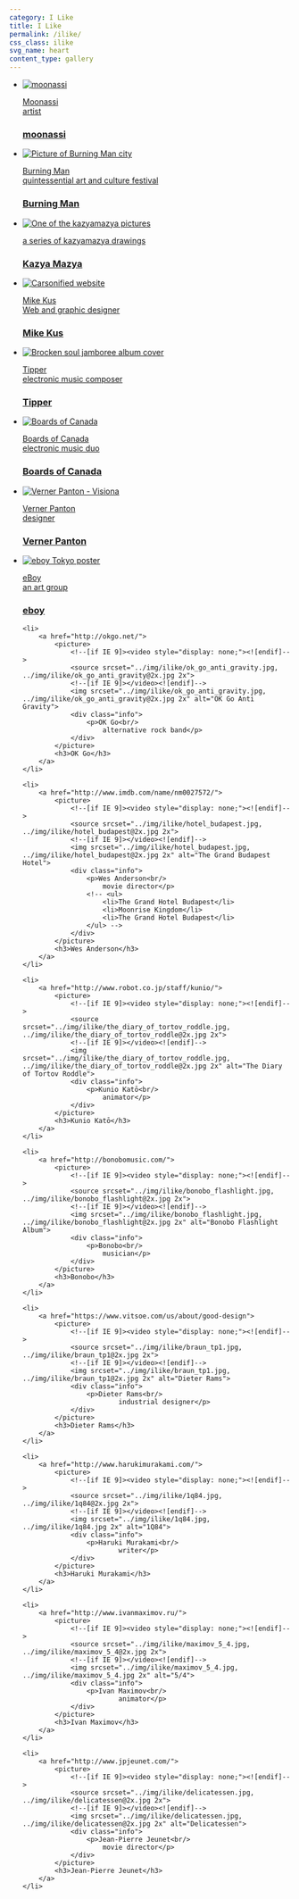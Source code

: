 ```yaml
---
category: I Like
title: I Like
permalink: /ilike/
css_class: ilike
svg_name: heart
content_type: gallery
---
```


<ul>
	<li>
		<a href="http://www.moonassi.com/">
			<picture>
				<!--[if IE 9]><video style="display: none;"><![endif]-->
				<source srcset="../img/ilike/moonassi.jpg, ../img/ilike/moonassi@2x.jpg 2x">
				<!--[if IE 9]></video><![endif]-->
				<img srcset="../img/ilike/moonassi.jpg, ../img/ilike/moonassi@2x.jpg 2x" alt="moonassi">
				<div class="info">
					<p>Moonassi<br/>
						artist</p>
				</div>
			</picture>
			<h3>moonassi</h3>
		</a>
	</li>
	<li>
		<a href="http://www.burningman.org/">
			<picture>
				<!--[if IE 9]><video style="display: none;"><![endif]-->
				<source srcset="../img/ilike/bm.jpg, ../img/ilike/bm@2x.jpg 2x">
				<!--[if IE 9]></video><![endif]-->
				<img srcset="../img/ilike/bm.jpg, ../img/ilike/bm@2x.jpg 2x" alt="Picture of Burning Man city">
				<div class="info">
					<p>Burning Man<br>
						quintessential art and culture festival</p>
				</div>
			</picture>
			<h3>Burning Man</h3>
		</a>
	</li>
	<li>
		<a href="http://www.kazyamazya.com/">
			<picture>
				<!--[if IE 9]><video style="display: none;"><![endif]-->
				<source srcset="../img/ilike/kazyamazya.jpg, ../img/ilike/kazyamazya@2x.jpg 2x">
				<!--[if IE 9]></video><![endif]-->
				<img srcset="../img/ilike/kazyamazya.jpg, ../img/ilike/kazyamazya@2x.jpg 2x" alt="One of the kazyamazya pictures">
				<div class="info">
					<p>a series of kazyamazya drawings</p>
				</div>
			</picture>
			<h3>Kazya Mazya</h3>
		</a>
	</li>
	<li>
		<a href="http://www.mikekus.com/">
			<picture>
				<!--[if IE 9]><video style="display: none;"><![endif]-->
				<source srcset="../img/ilike/mikekus.png, ../img/ilike/mikekus@2x.png 2x">
				<!--[if IE 9]></video><![endif]-->
				<img srcset="../img/ilike/mikekus.png, ../img/ilike/mikekus@2x.png 2x" alt="Carsonified website">
				<div class="info">
					<p>Mike Kus<br/>
						Web and graphic designer</p>
				</div>
			</picture>
			<h3>Mike Kus</h3>
		</a>
	</li>
	<li>
		<a href="http://tippermusic.net/">
			<picture>
				<!--[if IE 9]><video style="display: none;"><![endif]-->
				<source srcset="../img/ilike/tipper.jpg, ../img/ilike/tipper@2x.jpg 2x">
				<!--[if IE 9]></video><![endif]-->
				<img srcset="../img/ilike/tipper.jpg, ../img/ilike/tipper@2x.jpg 2x" alt="Brocken soul jamboree album cover">
				<div class="info">
					<p>Tipper<br/>
						electronic music composer</p>
				</div>
			</picture>
			<h3>Tipper</h3>
		</a>
	</li>
	<li>
		<a href="http://boardsofcanada.com/">
			<picture>
				<!--[if IE 9]><video style="display: none;"><![endif]-->
				<source srcset="../img/ilike/boardsofcanada.jpg, ../img/ilike/boardsofcanada@2x.jpg 2x">
				<!--[if IE 9]></video><![endif]-->
				<img srcset="../img/ilike/boardsofcanada.jpg, ../img/ilike/boardsofcanada@2x.jpg 2x" alt="Boards of Canada">
				<div class="info">
					<p>Boards of Canada<br/>
						electronic music duo</p>
				</div>
			</picture>
			<h3>Boards of Canada</h3>
		</a>
	</li>
	<li>
		<a href="http://www.vernerpanton.com/">
			<picture>
				<!--[if IE 9]><video style="display: none;"><![endif]-->
				<source srcset="../img/ilike/panton.jpg, ../img/ilike/panton@2x.jpg 2x">
				<!--[if IE 9]></video><![endif]-->
				<img srcset="../img/ilike/panton.jpg, ../img/ilike/panton@2x.jpg 2x" alt="Verner Panton - Visiona">
				<div class="info">
					<p>Verner Panton<br/>
						designer</p>
				</div>
			</picture>
			<h3>Verner Panton</h3>
		</a>
	</li>
	<li>
		<a href="http://eboy.com/">
			<picture>
				<!--[if IE 9]><video style="display: none;"><![endif]-->
				<source srcset="../img/ilike/eboy.jpg, ../img/ilike/eboy@2x.jpg 2x">
				<!--[if IE 9]></video><![endif]-->
				<img srcset="../img/ilike/eboy.jpg, ../img/ilike/eboy@2x.jpg 2x" alt="eboy Tokyo poster">
				<div class="info">
					<p>eBoy<br/>
						an art group</p>
				</div>
			</picture>
			<h3>eboy</h3>
		</a>
	</li>

	<li>
		<a href="http://okgo.net/">
			<picture>
				<!--[if IE 9]><video style="display: none;"><![endif]-->
				<source srcset="../img/ilike/ok_go_anti_gravity.jpg, ../img/ilike/ok_go_anti_gravity@2x.jpg 2x">
				<!--[if IE 9]></video><![endif]-->
				<img srcset="../img/ilike/ok_go_anti_gravity.jpg, ../img/ilike/ok_go_anti_gravity@2x.jpg 2x" alt="OK Go Anti Gravity">
				<div class="info">
					<p>OK Go<br/>
						alternative rock band</p>
				</div>
			</picture>
			<h3>OK Go</h3>
		</a>
	</li>

	<li>
		<a href="http://www.imdb.com/name/nm0027572/">
			<picture>
				<!--[if IE 9]><video style="display: none;"><![endif]-->
				<source srcset="../img/ilike/hotel_budapest.jpg, ../img/ilike/hotel_budapest@2x.jpg 2x">
				<!--[if IE 9]></video><![endif]-->
				<img srcset="../img/ilike/hotel_budapest.jpg, ../img/ilike/hotel_budapest@2x.jpg 2x" alt="The Grand Budapest Hotel">
				<div class="info">
					<p>Wes Anderson<br/>
						movie director</p>
					<!-- <ul>
						<li>The Grand Hotel Budapest</li>
						<li>Moonrise Kingdom</li>
						<li>The Grand Hotel Budapest</li>
					</ul> -->
				</div>
			</picture>
			<h3>Wes Anderson</h3>
		</a>
	</li>

	<li>
		<a href="http://www.robot.co.jp/staff/kunio/">
			<picture>
				<!--[if IE 9]><video style="display: none;"><![endif]-->
				<source srcset="../img/ilike/the_diary_of_tortov_roddle.jpg, ../img/ilike/the_diary_of_tortov_roddle@2x.jpg 2x">
				<!--[if IE 9]></video><![endif]-->
				<img srcset="../img/ilike/the_diary_of_tortov_roddle.jpg, ../img/ilike/the_diary_of_tortov_roddle@2x.jpg 2x" alt="The Diary of Tortov Roddle">
				<div class="info">
					<p>Kunio Katō<br/>
						animator</p>
				</div>
			</picture>
			<h3>Kunio Katō</h3>
		</a>
	</li>

	<li>
		<a href="http://bonobomusic.com/">
			<picture>
				<!--[if IE 9]><video style="display: none;"><![endif]-->
				<source srcset="../img/ilike/bonobo_flashlight.jpg, ../img/ilike/bonobo_flashlight@2x.jpg 2x">
				<!--[if IE 9]></video><![endif]-->
				<img srcset="../img/ilike/bonobo_flashlight.jpg, ../img/ilike/bonobo_flashlight@2x.jpg 2x" alt="Bonobo Flashlight Album">
				<div class="info">
					<p>Bonobo<br/>
						musician</p>
				</div>
			</picture>
			<h3>Bonobo</h3>
		</a>
	</li>

	<li>
		<a href="https://www.vitsoe.com/us/about/good-design">
			<picture>
				<!--[if IE 9]><video style="display: none;"><![endif]-->
				<source srcset="../img/ilike/braun_tp1.jpg, ../img/ilike/braun_tp1@2x.jpg 2x">
				<!--[if IE 9]></video><![endif]-->
				<img srcset="../img/ilike/braun_tp1.jpg, ../img/ilike/braun_tp1@2x.jpg 2x" alt="Dieter Rams">
				<div class="info">
					<p>Dieter Rams<br/>
							industrial designer</p>
				</div>
			</picture>
			<h3>Dieter Rams</h3>
		</a>
	</li>

	<li>
		<a href="http://www.harukimurakami.com/">
			<picture>
				<!--[if IE 9]><video style="display: none;"><![endif]-->
				<source srcset="../img/ilike/1q84.jpg, ../img/ilike/1q84@2x.jpg 2x">
				<!--[if IE 9]></video><![endif]-->
				<img srcset="../img/ilike/1q84.jpg, ../img/ilike/1q84.jpg 2x" alt="1Q84">
				<div class="info">
					<p>Haruki Murakami<br/>
							writer</p>
				</div>
			</picture>
			<h3>Haruki Murakami</h3>
		</a>
	</li>

	<li>
		<a href="http://www.ivanmaximov.ru/">
			<picture>
				<!--[if IE 9]><video style="display: none;"><![endif]-->
				<source srcset="../img/ilike/maximov_5_4.jpg, ../img/ilike/maximov_5_4@2x.jpg 2x">
				<!--[if IE 9]></video><![endif]-->
				<img srcset="../img/ilike/maximov_5_4.jpg, ../img/ilike/maximov_5_4.jpg 2x" alt="5/4">
				<div class="info">
					<p>Ivan Maximov<br/>
							animator</p>
				</div>
			</picture>
			<h3>Ivan Maximov</h3>
		</a>
	</li>

	<li>
		<a href="http://www.jpjeunet.com/">
			<picture>
				<!--[if IE 9]><video style="display: none;"><![endif]-->
				<source srcset="../img/ilike/delicatessen.jpg, ../img/ilike/delicatessen@2x.jpg 2x">
				<!--[if IE 9]></video><![endif]-->
				<img srcset="../img/ilike/delicatessen.jpg, ../img/ilike/delicatessen@2x.jpg 2x" alt="Delicatessen">
				<div class="info">
					<p>Jean-Pierre Jeunet<br/>
						movie director</p>
				</div>
			</picture>
			<h3>Jean-Pierre Jeunet</h3>
		</a>
	</li>
</ul>
